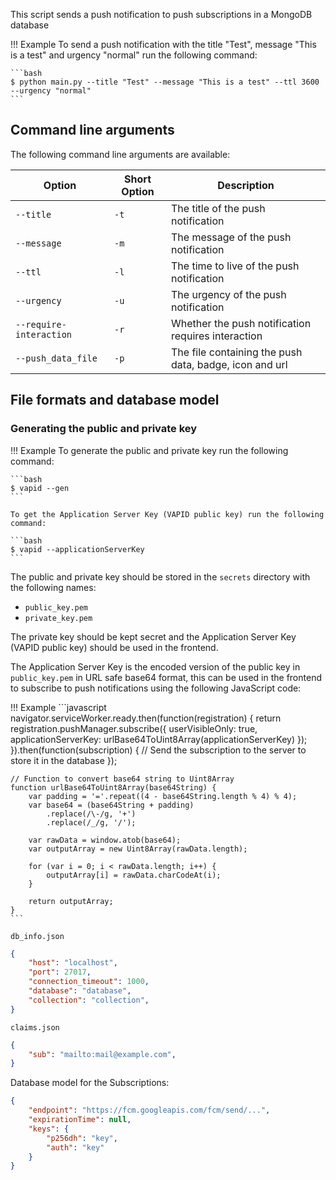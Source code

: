 This script sends a push notification to push subscriptions in a MongoDB database

!!! Example
    To send a push notification with the title "Test", message "This is a test" and urgency "normal" run the following command:
    
    ```bash
    $ python main.py --title "Test" --message "This is a test" --ttl 3600 --urgency "normal"
    ```

## Command line arguments

The following command line arguments are available:

Option|Short Option|Description
-|-|-
`--title`|`-t`|The title of the push notification
`--message`|`-m`|The message of the push notification
`--ttl`|`-l`|The time to live of the push notification
`--urgency`|`-u`|The urgency of the push notification
`--require-interaction`|`-r`|Whether the push notification requires interaction
`--push_data_file`|`-p`|The file containing the push data, badge, icon and url

## File formats and database model

### Generating the public and private key

!!! Example
    To generate the public and private key run the following command:

    ```bash
    $ vapid --gen
    ```

    To get the Application Server Key (VAPID public key) run the following command:

    ```bash
    $ vapid --applicationServerKey
    ```

The public and private key should be stored in the `secrets` directory with the following names:

- `public_key.pem`
- `private_key.pem`

The private key should be kept secret and the Application Server Key (VAPID public key) should be used in the frontend.

The Application Server Key is the encoded version of the public key in `public_key.pem` in URL safe base64 format, this can be used in the frontend to subscribe to push notifications using the following JavaScript code:

!!! Example
    ```javascript
    navigator.serviceWorker.ready.then(function(registration) {
        return registration.pushManager.subscribe({
            userVisibleOnly: true,
            applicationServerKey: urlBase64ToUint8Array(applicationServerKey)
        });
    }).then(function(subscription) {
        // Send the subscription to the server to store it in the database
    });

    // Function to convert base64 string to Uint8Array
    function urlBase64ToUint8Array(base64String) {
        var padding = '='.repeat((4 - base64String.length % 4) % 4);
        var base64 = (base64String + padding)
            .replace(/\-/g, '+')
            .replace(/_/g, '/');

        var rawData = window.atob(base64);
        var outputArray = new Uint8Array(rawData.length);

        for (var i = 0; i < rawData.length; i++) {
            outputArray[i] = rawData.charCodeAt(i);
        }

        return outputArray;
    }
    ```

`db_info.json`

```json
{
    "host": "localhost",
    "port": 27017,
    "connection_timeout": 1000,
    "database": "database",
    "collection": "collection",
}
```

`claims.json`

```json
{
    "sub": "mailto:mail@example.com",
}
```

Database model for the Subscriptions:

```json
{
    "endpoint": "https://fcm.googleapis.com/fcm/send/...",
    "expirationTime": null,
    "keys": {
        "p256dh": "key",
        "auth": "key"
    }
}
```
